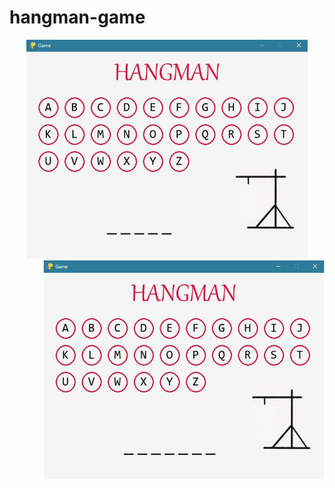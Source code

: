 # hangman-game


<p align="center">
<img src= "https://github.com/naz2001/hangman-game/blob/main/won.gif" height="350" width="450"   alt="winner demo">

<img src= "https://github.com/naz2001/hangman-game/blob/main/lost.gif" height="350" width="450" align="right" alt="loser demo">
</p>

